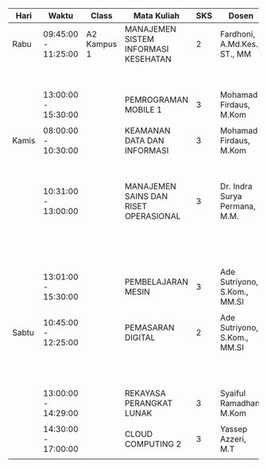 | Hari       | Waktu                | Class    | Mata Kuliah                                      | SKS | Dosen                                | SIPEN                                    |
|------------|----------------------|----------|--------------------------------------------------|-----|--------------------------------------|------------------------------------------|
| Rabu       | 09:45:00 - 11:25:00  | A2 Kampus 1 | MANAJEMEN SISTEM INFORMASI KESEHATAN             | 2   | Fardhoni, A.Md.Kes., ST., MM         | Aurelia Septia Apriani                   |
|            |                      |          |                                                  |     |                                      | Dimas Surya Putra                       |
|            | 13:00:00 - 15:30:00  |          | PEMROGRAMAN MOBILE 1                             | 3   | Mohamad Firdaus, M.Kom               | Muhammad Labbiibul Muhsin                |
|            |                      |          |                                                  |     |                                      |                                          |
| Kamis      | 08:00:00 - 10:30:00  |          | KEAMANAN DATA DAN INFORMASI                      | 3   | Mohamad Firdaus, M.Kom               | Indah Rizkika                            |
|            |                      |          |                                                  |     |                                      | Dimas Dwi Rianto                        |
|            | 10:31:00 - 13:00:00  |          | MANAJEMEN SAINS DAN RISET OPERASIONAL            | 3   | Dr. Indra Surya Permana, M.M.        | Fasya Mahesa                             |
|            |                      |          |                                                  |     |                                      | Muhamad Septian Ardiansyah Yudhono       |
|            | 13:01:00 - 15:30:00  |          | PEMBELAJARAN MESIN                               | 3   | Ade Sutriyono, S.Kom., MM.SI         | Jaisyi Bagir Rafsyahid                   |
|            |                      |          |                                                  |     |                                      |                                          |
| Sabtu      | 10:45:00 - 12:25:00  |          | PEMASARAN DIGITAL                                | 2   | Ade Sutriyono, S.Kom., MM.SI         | Muhammad Rizki                           |
|            |                      |          |                                                  |     |                                      | Sabili Muhammad Azka                     |
|            | 13:00:00 - 14:29:00  |          | REKAYASA PERANGKAT LUNAK                         | 3   | Syaiful Ramadhan, M.Kom              | Muhamad Fuad Aziz                        |
|            |                      |          |                                                  |     |                                      |                                          |
|            | 14:30:00 - 17:00:00  |          | CLOUD COMPUTING 2                                | 3   | Yassep Azzeri, M.T                   | Ardiyansyah                              |
|            |                      |          |                                                  |     |                                      |                                          |

